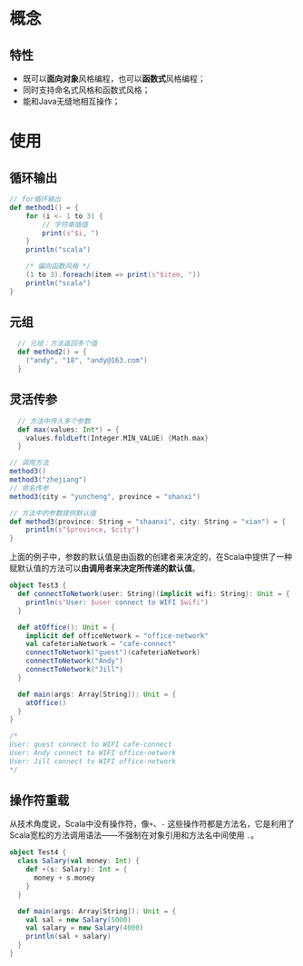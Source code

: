 # 概念

## 特性

- 既可以**面向对象**风格编程，也可以**函数式**风格编程；
- 同时支持命名式风格和函数式风格；
- 能和Java无缝地相互操作；

# 使用

## 循环输出

```scala
// for循环输出
def method1() = {
    for (i <- 1 to 3) {
        // 字符串插值
        print(s"$i, ")
    }
    println("scala")

    /* 偏向函数风格 */
    (1 to 3).foreach(item => print(s"$item, "))
    println("scala")
}
```

## 元组

```scala
  // 元组：方法返回多个值
  def method2() = {
    ("andy", "18", "andy@163.com")
  }
```

## 灵活传参

```scala
  // 方法中传入多个参数
  def max(values: Int*) = {
    values.foldLeft(Integer.MIN_VALUE) {Math.max}
  }
```



```scala
// 调用方法
method3()
method3("zhejiang")
// 命名传参
method3(city = "yuncheng", province = "shanxi")

// 方法中的参数提供默认值
def method3(province: String = "shaanxi", city: String = "xian") = {
    println(s"$province, $city")
}
```

上面的例子中，参数的默认值是由函数的创建者来决定的，在Scala中提供了一种赋默认值的方法可以**由调用者来决定所传递的默认值**。

```scala
object Test3 {
  def connectToNetwork(user: String)(implicit wifi: String): Unit = {
    println(s"User: $user connect to WIFI $wifi")
  }

  def atOffice(): Unit = {
    implicit def officeNetwork = "office-network"
    val cafeteriaNetwork = "cafe-connect"
    connectToNetwork("guest")(cafeteriaNetwork)
    connectToNetwork("Andy")
    connectToNetwork("Jill")
  }

  def main(args: Array[String]): Unit = {
    atOffice()
  }
}

/*
User: guest connect to WIFI cafe-connect
User: Andy connect to WIFI office-network
User: Jill connect to WIFI office-network
*/
```

## 操作符重载

从技术角度说，Scala中没有操作符，像`+`、`-` 这些操作符都是方法名，它是利用了Scala宽松的方法调用语法——不强制在对象引用和方法名中间使用 `.`。

```scala
object Test4 {
  class Salary(val money: Int) {
    def +(s: Salary): Int = {
      money + s.money
    }
  }

  def main(args: Array[String]): Unit = {
    val sal = new Salary(5000)
    val salary = new Salary(4000)
    println(sal + salary)
  }
}
```













